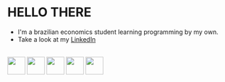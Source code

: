 # HELLO THERE
 - I'm a brazilian economics student learning programming by my own.
 - Take a look at my <a href="https://www.linkedin.com/in/luiz-eduardo-lima-a1b556192/">LinkedIn</a>
 
<div style="display: inline_block/ align = center"><br>
  <img align="center" width="40" src="https://cdn.jsdelivr.net/gh/devicons/devicon/icons/python/python-original.svg">
  <img align="center" width="40" src="https://cdn.jsdelivr.net/gh/devicons/devicon/icons/r/r-original.svg">
  <img align="center" width="40" src="https://cdn.jsdelivr.net/gh/devicons/devicon/icons/linux/linux-original.svg" />
  <img align="center" width="40" src="https://cdn.jsdelivr.net/gh/devicons/devicon/icons/ruby/ruby-original-wordmark.svg" /> 
  <img align="center" width="40" src="https://cdn.jsdelivr.net/gh/devicons/devicon/icons/sqlite/sqlite-original.svg" />

</div>
